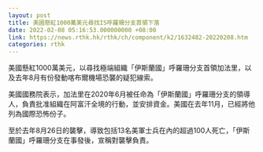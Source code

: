 ```yaml
---
layout: post
title: 美國懸紅1000萬美元尋找IS呼羅珊分支首領下落
date: 2022-02-08 05:16:53.000000000 +08:00
link: https://news.rthk.hk/rthk/ch/component/k2/1632482-20220208.htm
categories: rthk
---
```


美國懸紅1000萬美元，以尋找極端組織「伊斯蘭國」呼羅珊分支首領加法里，以及去年8月有份發動喀布爾機場恐襲的疑犯線索。

美國國務院表示，加法里在2020年6月被任命為「伊斯蘭國」呼羅珊分支的領導人，負責批准組織在阿富汗全境的行動，並安排資金。美國在去年11月，已經將他列為國際恐怖份子。

至於去年8月26日的襲擊，導致包括13名美軍士兵在內的超過100人死亡，「伊斯蘭國」呼羅珊分支在事發後，宣稱對襲擊負責。
